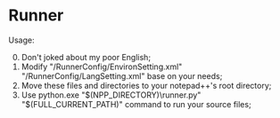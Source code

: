 Runner
======

Usage:

0. Don't joked about my poor English;
1. Modify "/RunnerConfig/EnvironSetting.xml" "/RunnerConfig/LangSetting.xml" base on your needs;
2. Move these files and directories to your notepad++'s root directory;
3. Use    python.exe "$(NPP_DIRECTORY)\runner.py" "$(FULL_CURRENT_PATH)"    command to run your source files;